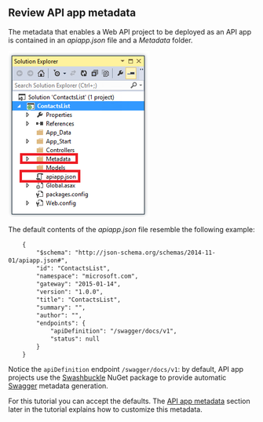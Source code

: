 <!-- deleted in Global -->

## Review API app metadata

The metadata that enables a Web API project to be deployed as an API app is contained in an *apiapp.json* file and a *Metadata* folder.

![](./media/app-service-api-review-metadata/metadatainse.png)

The default contents of the *apiapp.json* file resemble the following example:

		{
		    "$schema": "http://json-schema.org/schemas/2014-11-01/apiapp.json#",
		    "id": "ContactsList",
		    "namespace": "microsoft.com",
		    "gateway": "2015-01-14",
		    "version": "1.0.0",
		    "title": "ContactsList",
		    "summary": "",
		    "author": "",
		    "endpoints": {
		        "apiDefinition": "/swagger/docs/v1",
		        "status": null
		    }
		}

Notice the `apiDefinition` endpoint `/swagger/docs/v1`:  by default, API app projects use the [Swashbuckle](https://www.nuget.org/packages/Swashbuckle) NuGet package to provide automatic [Swagger](http://swagger.io/) metadata generation. 

For this tutorial you can accept the defaults. The [API app metadata](#api-app-metadata) section later in the tutorial explains how to customize this metadata.
